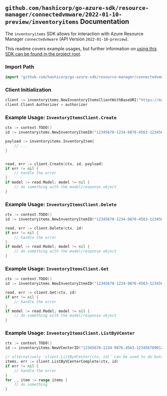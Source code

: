 
## `github.com/hashicorp/go-azure-sdk/resource-manager/connectedvmware/2022-01-10-preview/inventoryitems` Documentation

The `inventoryitems` SDK allows for interaction with Azure Resource Manager `connectedvmware` (API Version `2022-01-10-preview`).

This readme covers example usages, but further information on [using this SDK can be found in the project root](https://github.com/hashicorp/go-azure-sdk/tree/main/docs).

### Import Path

```go
import "github.com/hashicorp/go-azure-sdk/resource-manager/connectedvmware/2022-01-10-preview/inventoryitems"
```


### Client Initialization

```go
client := inventoryitems.NewInventoryItemsClientWithBaseURI("https://management.azure.com")
client.Client.Authorizer = authorizer
```


### Example Usage: `InventoryItemsClient.Create`

```go
ctx := context.TODO()
id := inventoryitems.NewInventoryItemID("12345678-1234-9876-4563-123456789012", "example-resource-group", "vcenterName", "inventoryItemName")

payload := inventoryitems.InventoryItem{
	// ...
}


read, err := client.Create(ctx, id, payload)
if err != nil {
	// handle the error
}
if model := read.Model; model != nil {
	// do something with the model/response object
}
```


### Example Usage: `InventoryItemsClient.Delete`

```go
ctx := context.TODO()
id := inventoryitems.NewInventoryItemID("12345678-1234-9876-4563-123456789012", "example-resource-group", "vcenterName", "inventoryItemName")

read, err := client.Delete(ctx, id)
if err != nil {
	// handle the error
}
if model := read.Model; model != nil {
	// do something with the model/response object
}
```


### Example Usage: `InventoryItemsClient.Get`

```go
ctx := context.TODO()
id := inventoryitems.NewInventoryItemID("12345678-1234-9876-4563-123456789012", "example-resource-group", "vcenterName", "inventoryItemName")

read, err := client.Get(ctx, id)
if err != nil {
	// handle the error
}
if model := read.Model; model != nil {
	// do something with the model/response object
}
```


### Example Usage: `InventoryItemsClient.ListByVCenter`

```go
ctx := context.TODO()
id := inventoryitems.NewVCenterID("12345678-1234-9876-4563-123456789012", "example-resource-group", "vcenterName")

// alternatively `client.ListByVCenter(ctx, id)` can be used to do batched pagination
items, err := client.ListByVCenterComplete(ctx, id)
if err != nil {
	// handle the error
}
for _, item := range items {
	// do something
}
```
